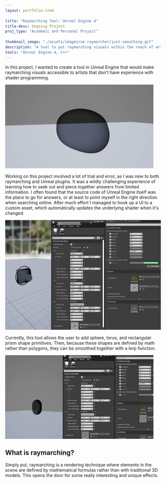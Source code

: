 ```yaml
---
layout: portfolio-item

title: "Raymarching Tool: Unreal Engine 4"
title-desc: Ongoing Project
proj_type: "Academic and Personal Project"

thumbnail_image: "./assets/images/ue-raymarcher/just-smoothing.gif"
description: "A tool to put raymarching visuals within the reach of artists" 
tools: "Unreal Engine 4, C++"
---
```


In this project, I wanted to create a tool in Unreal Engine that would make raymarching visuals accessible to artists that don't have experience with shader programming. 

![Demo of decreasing the smoothing factor on a set of shapes](../assets/images/ue-raymarcher/just-smoothing.gif)

Working on this project involved a lot of trial and error, as I was new to both raymarching and Unreal plugins. It was a wildly challenging experience of learning how to seek out and piece together answers from limited information. I often found that the source code of Unreal Engine itself was the place to go for answers, or at least to point myself in the right direction when searching online. After much effort I managed to hook up a UI to a custom asset, which automatically updates the underlying shader when it's changed.

![Screenshot of the UI](../assets/images/ue-raymarcher/ui-screenshot.jpg)

Currently, this tool allows the user to add sphere, torus, and rectangular prism shape primitives. Then, because these shapes are defined by math rather than polygons, they can be smoothed together with a lerp function.

![A torus circling a cube, which is lerped together](../assets/images/ue-raymarcher/square-torus.gif)

## What is raymarching?

 Simply put, raymarching is a rendering technique where elements in the scene are defined by mathematical formulas rather than with traditional 3D models. This opens the door for some really interesting and unique effects.



